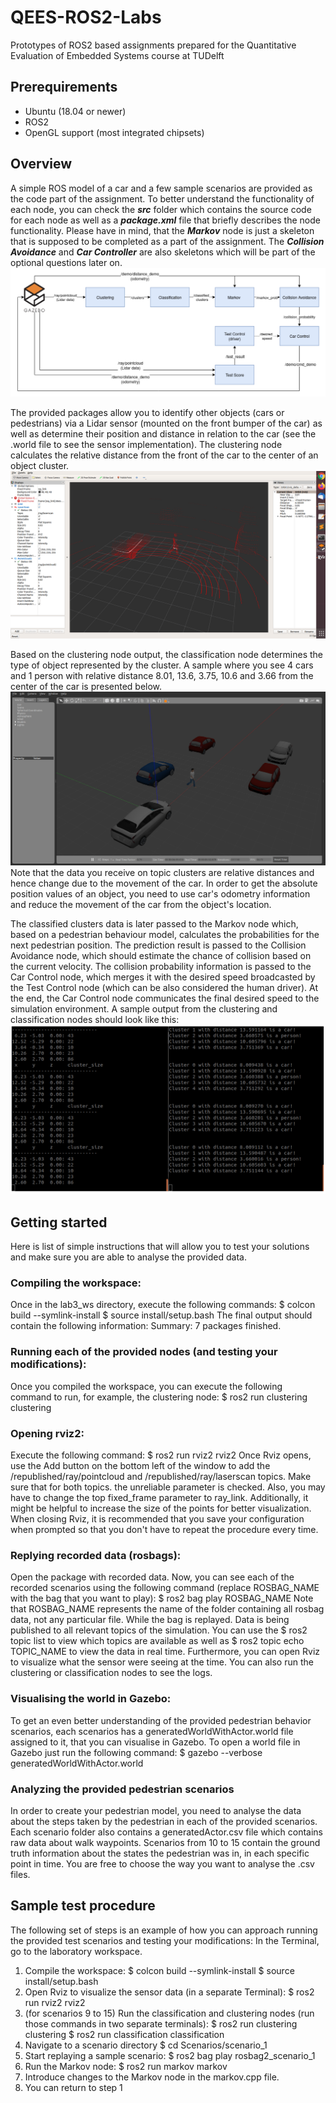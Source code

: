 # QEES-ROS2-Labs
Prototypes of ROS2 based assignments prepared for the Quantitative Evaluation of Embedded Systems course at TUDelft

## Prerequirements
- Ubuntu (18.04 or newer)
- ROS2
- OpenGL support (most integrated chipsets)

## Overview
A simple ROS model of a car and a few sample scenarios are provided as the code part of the assignment. To better understand the functionality of each node, you can check the ***src*** folder which contains the source code for each node as well as a ***package.xml*** file that briefly describes the node functionality. Please have in mind, that the ***Markov*** node is just a skeleton that is supposed to be completed as a part of the assignment. The ***Collision Avoidance*** and ***Car Controller*** are also skeletons which will be part of the optional questions later on. 
![System schematic](/readme_images/architecture_schematic.png "System schematic")

The provided packages allow you to identify other objects (cars or pedestrians) via a Lidar sensor (mounted on the front bumper of the car) as well as determine their position and distance in relation to the car (see the .world file to see the sensor implementation). The clustering node calculates the relative distance from the front of the car to the center of an object cluster. 
![RViz example](/readme_images/rviz_tutorial.png "RViz example")

Based on the clustering node output, the classification node determines the type of object represented by the cluster. A sample where you see 4 cars and 1 person with relative distance 8.01, 13.6, 3.75, 10.6 and 3.66 from the center of the car is presented below.
![Gazebo example](/readme_images/Gazebo_tutorial.png "Gazebo example")
Note that the data you receive on topic clusters are relative distances and hence change due to the movement of the car. In order to get the absolute position values of an object, you need to use car's odometry information and reduce the movement of the car from the object's location. 

The classified clusters data is later passed to the Markov node which, based on a pedestrian behaviour model, calculates the  probabilities for the next pedestrian position. 
The prediction result is passed to the Collision Avoidance node, which should estimate the chance of collision based on the current velocity. 
The collision probability information is passed to the Car Control node, which merges it with the desired speed broadcasted by the Test Control node (which can be also considered the human driver). 
At the end, the Car Control node communicates the final desired speed to the simulation environment. 
A sample output from the clustering and classification nodes should look like this:
![Output example](/readme_images/output_example.png "Output example")

## Getting started
Here is list of simple instructions that will allow you to test your solutions and make sure you are able to analyse the provided data.

### Compiling the workspace: 
Once in the lab3_ws directory, execute the following commands:
$ colcon build --symlink-install
$ source install/setup.bash 
The final output should contain the following information: Summary: 7 packages finished.
   
### Running each of the provided nodes (and testing your modifications): 
Once you compiled the workspace, you can execute the following command to run, for example, the clustering node:
$ ros2 run clustering clustering
    
### Opening rviz2:
Execute the following command:
$ ros2 run rviz2 rviz2
Once Rviz opens, use the Add button on the bottom left of the window to add the /republished/ray/pointcloud and /republished/ray/laserscan topics. Make sure that for both topics. the unreliable parameter is checked. Also, you may have to change the top fixed_frame parameter to ray_link. Additionally, it might be helpful to increase the size of the points for better visualization. When closing Rviz, it is recommended that you save your configuration when prompted so that you don't have to repeat the procedure every time.
    
### Replying recorded data (rosbags):
Open the package with recorded data. Now, you can see each of the recorded scenarios using the following command (replace ROSBAG_NAME with the bag that you want to play):
$ ros2 bag play ROSBAG_NAME
Note that ROSBAG\_NAME represents the name of the folder containing all rosbag data, not any particular file. While the bag is replayed. Data is being published to all relevant topics of the simulation. You can use the 
$ ros2 topic list
to view which topics are available as well as 
$ ros2 topic echo TOPIC_NAME 
to view the data in real time. Furthermore, you can open Rviz to visualize what the sensor were seeing at the time. You can also run the clustering or classification nodes to see the logs. 
    
### Visualising the world in Gazebo:
To get an even better understanding of the provided pedestrian behavior scenarios, each scenarios has a generatedWorldWithActor.world file assigned to it, that you can visualise in Gazebo.
To open a world file in Gazebo just run the following command:
$ gazebo --verbose generatedWorldWithActor.world

### Analyzing the provided pedestrian scenarios
In order to create your pedestrian model, you need to analyse the data about the steps taken by the pedestrian in each of the provided scenarios. Each scenario folder also contains a generatedActor.csv file which contains raw data about walk waypoints. Scenarios from 10 to 15 contain the ground truth information about the states the pedestrian was in, in each specific point in time. You are free to choose the way you want to analyse the .csv files. 

## Sample test procedure
The following set of steps is an example of how you can approach running the provided test scenarios and testing your modifications:
In the Terminal, go to the laboratory workspace.
1. Compile the workspace:
$ colcon build --symlink-install
$ source install/setup.bash 
2. Open Rviz to visualize the sensor data (in a separate Terminal):
$ ros2 run rviz2 rviz2
3. (for scenarios 9 to 15) Run the classification and clustering nodes (run those commands in two separate terminals):
$ ros2 run clustering clustering
$ ros2 run classification classification
4. Navigate to a scenario directory
$ cd Scenarios/scenario_1
5. Start replaying a sample scenario:
$ ros2 bag play rosbag2_scenario_1
6. Run the Markov node:
$ ros2 run markov markov
7. Introduce changes to the Markov node in the markov.cpp file. 
8. You can return to step 1 